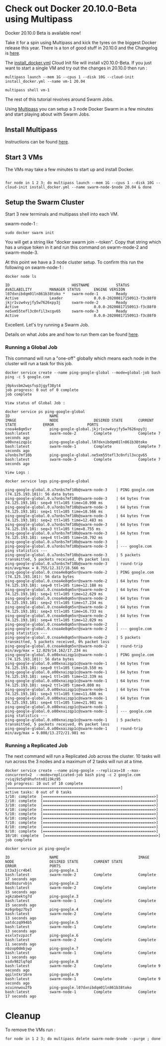 # Check out Docker 20.10.0-Beta using Multipass

Docker 20.10.0 Beta is available now! 

Take it for a spin using Multipass and kick the tyres on the biggest Docker release this year. There is a ton of good stuff in 20.10.0 and the Changelog is [here](https://github.com/docker/docker-ce/blob/6d281252d3fbbff836e94caeb37e104830bd700f/CHANGELOG.md).

The [install_docker.yml](./install_docker.yml) Cloud Init file will install v20.10.0-Beta.  If you just want to start a single VM and try out the changes in 20.10.0 then run :
```
multipass launch --mem 1G --cpus 1 --disk 10G --cloud-init install_docker.yml --name vm-1 20.04

multipass shell vm-1
```

The rest of this tutorial revolves around Swarm Jobs.

Using [Multipass](https://multipass.run) you can setup a 3 node Docker Swarm in a few minutes and start playing about with Swarm Jobs.

## Install Multipass

Instructions can be found [here](https://multipass.run).

## Start 3 VMs

The VMs may take a few minutes to start up and install Docker.

```shell

for node in 1 2 3; do multipass launch --mem 1G --cpus 1 --disk 10G --cloud-init install_docker.yml --name swarm-node-$node 20.04 & done

```

## Setup the Swarm Cluster

Start 3 new terminals and multipass shell into each VM.

swarm-node-1 :
```
sudo docker swarm init
```
You will get a string like "docker swarm join --token". Copy that string which has a unique token in it and run this command on swarm-mode-2 and swarm-mode-3.

At this point we have a 3 node cluster setup. To confirm this run the following on swarm-node-1 :
```
docker node ls

ID                            HOSTNAME            STATUS              AVAILABILITY        MANAGER STATUS      ENGINE VERSION
l07dxnibdqm01ln861b38toko *   swarm-node-1        Ready               Active              Leader              0.0.0-20200817150913-f3c88f0
jkjr1vzw4vyjfy5w7626xpy3j     swarm-node-2        Ready               Active                                  0.0.0-20200817150913-f3c88f0
ne5xm55tefl3c0nfil3xcgv65     swarm-node-3        Ready               Active                                  0.0.0-20200817150913-f3c88f0
```

Excellent. Let's try running a Swarm Job.

Details on what Jobs are and how to run them can be found [here](https://github.com/dperny/cli/blob/9375644e34f6c991244323d708048ed2efb8d3ad/docs/reference/commandline/service_create.md#running-as-a-job).

### Running a Global Job

This command will run a "one-off" globally which means each node in the cluster will run a task for this job.
```
docker service create --name ping-google-global --mode=global-job bash ping -c 5 google.com

j0pkvsbm2wqsfvp3jgyf38yt4
job progress: 0 out of 0 complete 
job complete

View status of Global Job :

docker service ps ping-google-global
ID                  NAME                                           IMAGE               NODE                DESIRED STATE       CURRENT STATE            ERROR               PORTS
cnoa4e8qm5vr        ping-google-global.jkjr1vzw4vyjfy5w7626xpy3j   bash:latest         swarm-node-2        Complete            Complete 7 seconds ago                       
o00xnaizqp1c        ping-google-global.l07dxnibdqm01ln861b38toko   bash:latest         swarm-node-1        Complete            Complete 7 seconds ago                       
u7onbs7mf10b        ping-google-global.ne5xm55tefl3c0nfil3xcgv65   bash:latest         swarm-node-3        Complete            Complete 7 seconds ago               

View Logs :

docker service logs ping-google-global

ping-google-global.0.u7onbs7mf10b@swarm-node-3    | PING google.com (74.125.193.101): 56 data bytes
ping-google-global.0.u7onbs7mf10b@swarm-node-3    | 64 bytes from 74.125.193.101: seq=0 ttl=105 time=10.990 ms
ping-google-global.0.u7onbs7mf10b@swarm-node-3    | 64 bytes from 74.125.193.101: seq=1 ttl=105 time=18.566 ms
ping-google-global.0.u7onbs7mf10b@swarm-node-3    | 64 bytes from 74.125.193.101: seq=2 ttl=105 time=12.483 ms
ping-google-global.0.u7onbs7mf10b@swarm-node-3    | 64 bytes from 74.125.193.101: seq=3 ttl=105 time=8.755 ms
ping-google-global.0.u7onbs7mf10b@swarm-node-3    | 64 bytes from 74.125.193.101: seq=4 ttl=105 time=10.792 ms
ping-google-global.0.u7onbs7mf10b@swarm-node-3    | 
ping-google-global.0.u7onbs7mf10b@swarm-node-3    | --- google.com ping statistics ---
ping-google-global.0.u7onbs7mf10b@swarm-node-3    | 5 packets transmitted, 5 packets received, 0% packet loss
ping-google-global.0.u7onbs7mf10b@swarm-node-3    | round-trip min/avg/max = 8.755/12.317/18.566 ms
ping-google-global.0.cnoa4e8qm5vr@swarm-node-2    | PING google.com (74.125.193.101): 56 data bytes
ping-google-global.0.cnoa4e8qm5vr@swarm-node-2    | 64 bytes from 74.125.193.101: seq=0 ttl=105 time=12.188 ms
ping-google-global.0.cnoa4e8qm5vr@swarm-node-2    | 64 bytes from 74.125.193.101: seq=1 ttl=105 time=12.629 ms
ping-google-global.0.cnoa4e8qm5vr@swarm-node-2    | 64 bytes from 74.125.193.101: seq=2 ttl=105 time=17.234 ms
ping-google-global.0.cnoa4e8qm5vr@swarm-node-2    | 64 bytes from 74.125.193.101: seq=3 ttl=105 time=16.733 ms
ping-google-global.0.cnoa4e8qm5vr@swarm-node-2    | 64 bytes from 74.125.193.101: seq=4 ttl=105 time=12.029 ms
ping-google-global.0.cnoa4e8qm5vr@swarm-node-2    | 
ping-google-global.0.cnoa4e8qm5vr@swarm-node-2    | --- google.com ping statistics ---
ping-google-global.0.cnoa4e8qm5vr@swarm-node-2    | 5 packets transmitted, 5 packets received, 0% packet loss
ping-google-global.0.cnoa4e8qm5vr@swarm-node-2    | round-trip min/avg/max = 12.029/14.162/17.234 ms
ping-google-global.0.o00xnaizqp1c@swarm-node-1    | PING google.com (74.125.193.101): 56 data bytes
ping-google-global.0.o00xnaizqp1c@swarm-node-1    | 64 bytes from 74.125.193.101: seq=0 ttl=105 time=10.550 ms
ping-google-global.0.o00xnaizqp1c@swarm-node-1    | 64 bytes from 74.125.193.101: seq=1 ttl=105 time=12.339 ms
ping-google-global.0.o00xnaizqp1c@swarm-node-1    | 64 bytes from 74.125.193.101: seq=2 ttl=105 time=9.808 ms
ping-google-global.0.o00xnaizqp1c@swarm-node-1    | 64 bytes from 74.125.193.101: seq=3 ttl=105 time=11.686 ms
ping-google-global.0.o00xnaizqp1c@swarm-node-1    | 64 bytes from 74.125.193.101: seq=4 ttl=105 time=21.981 ms
ping-google-global.0.o00xnaizqp1c@swarm-node-1    | 
ping-google-global.0.o00xnaizqp1c@swarm-node-1    | --- google.com ping statistics ---
ping-google-global.0.o00xnaizqp1c@swarm-node-1    | 5 packets transmitted, 5 packets received, 0% packet loss
ping-google-global.0.o00xnaizqp1c@swarm-node-1    | round-trip min/avg/max = 9.808/13.272/21.981 ms

```

### Running a Replicated Job

The next command will run a Replicated Job across the cluster.  10 tasks will run across the 3 nodes and a maximum of 2 tasks will run at a time.

```
docker service create --name ping-google --replicas=10 --max-concurrent=2  --mode=replicated-job bash ping -c 2 google.com
rviqj9z5qh9hufntn01i9kz95
job progress: 10 out of 10 complete [==================================================>] 
active tasks: 0 out of 0 tasks 
1/10: complete  [==================================================>] 
2/10: complete  [==================================================>] 
3/10: complete  [==================================================>] 
4/10: complete  [==================================================>] 
5/10: complete  [==================================================>] 
6/10: complete  [==================================================>] 
7/10: complete  [==================================================>] 
8/10: complete  [==================================================>] 
9/10: complete  [==================================================>] 
10/10: complete  [==================================================>] 
job complete

docker service ps ping-google

ID                  NAME                                    IMAGE               NODE                DESIRED STATE       CURRENT STATE             ERROR               PORTS
it3a3jcr4b4l        ping-google.1                           bash:latest         swarm-node-2        Complete            Complete 17 seconds ago                       
m6z8ozurvbjn        ping-google.2                           bash:latest         swarm-node-2        Complete            Complete 15 seconds ago                       
xgkzabektg7d        ping-google.3                           bash:latest         swarm-node-1        Complete            Complete 15 seconds ago                       
mz6gnbgz7by3        ping-google.4                           bash:latest         swarm-node-2        Complete            Complete 13 seconds ago                       
uatdczq994b5        ping-google.5                           bash:latest         swarm-node-1        Complete            Complete 13 seconds ago                       
esxlxtvzpzcf        ping-google.6                           bash:latest         swarm-node-2        Complete            Complete 11 seconds ago                       
nbzop0dmbjwp        ping-google.7                           bash:latest         swarm-node-1        Complete            Complete 11 seconds ago                       
ssdv982lqfqd        ping-google.8                           bash:latest         swarm-node-2        Complete            Complete 9 seconds ago                        
qqilntkr16rm        ping-google.9                           bash:latest         swarm-node-1        Complete            Complete 9 seconds ago                        
xcuinnwou2fb        ping-google.l07dxnibdqm01ln861b38toko   bash:latest         swarm-node-1        Complete            Complete 17 seconds ago    
```

# Cleanup

To remove the VMs run :
```
for node in 1 2 3; do multipass delete swarm-node-$node --purge ; done
```
